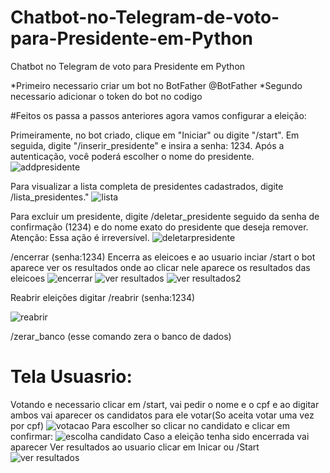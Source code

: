 # Chatbot-no-Telegram-de-voto-para-Presidente-em-Python
Chatbot no Telegram de voto para Presidente em Python

*Primeiro necessario criar um bot no BotFather @BotFather
*Segundo necessario adicionar o token do bot no codigo

#Feitos os passa a passos anteriores agora vamos configurar a eleição:

Primeiramente, no bot criado, clique em "Iniciar" ou digite "/start". Em seguida, digite "/inserir_presidente" e insira a senha: 1234. Após a autenticação, você poderá escolher o nome do presidente.
![addpresidente](https://github.com/user-attachments/assets/9d8402e9-6da0-4206-bca3-c3d493d5ecb4)

Para visualizar a lista completa de presidentes cadastrados, digite /lista_presidentes."
![lista](https://github.com/user-attachments/assets/01b8e4be-4b7a-443a-8698-11935cfb365c)

Para excluir um presidente, digite /deletar_presidente seguido da senha de confirmação (1234) e do nome exato do presidente que deseja remover. Atenção: Essa ação é irreversível.
![deletarpresidente](https://github.com/user-attachments/assets/a24e09c0-7056-4581-9b5a-382ac6f8e155)

/encerrar  (senha:1234)
Encerra as eleicoes e ao usuario inciar /start o bot aparece ver os resultados onde ao clicar nele aparece os resultados das eleicoes
![encerrar](https://github.com/user-attachments/assets/5dfcd868-1b4b-4dca-9a43-76fd33887612)
![ver resultados](https://github.com/user-attachments/assets/02b240e0-b045-4c07-86e6-76b55787f6b0)
![ver resultados2](https://github.com/user-attachments/assets/46e08e72-299c-484a-b482-3a6c91c51530)

Reabrir eleições digitar /reabrir  (senha:1234)

![reabrir](https://github.com/user-attachments/assets/b923c036-737c-4991-b659-d2c75b67ea9c)

/zerar_banco (esse comando zera o banco de dados)

# Tela Usuasrio:

Votando e necessario clicar em /start, vai pedir o nome e o cpf e ao digitar ambos vai aparecer os candidatos para ele votar(So aceita votar uma vez por cpf)
![votacao](https://github.com/user-attachments/assets/94069a55-e56f-425a-abf0-db0545315c83)
Para escolher so clicar no candidato e clicar em confirmar:
![escolha candidato](https://github.com/user-attachments/assets/29c784c9-3415-492a-92f5-ae388610c707)
Caso a eleição tenha sido encerrada vai aparecer Ver resultados ao usuario clicar em Inicar ou /Start
![ver resultados](https://github.com/user-attachments/assets/02b240e0-b045-4c07-86e6-76b55787f6b0)

